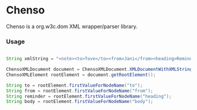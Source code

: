 Chenso
======

Chenso is a org.w3c.dom XML wrapper/parser library.

### Usage

```java

String xmlString = "<note><to>Tove</to><from>Jani</from><heading>Reminder</heading><body>Don't forget me this weekend!</body></note>";

ChensoXMLDocument document = ChensoXMLDocument.XMLDocumentWithXMLString(xmlString);
ChensoXMLElement rootElement = document.getRootElement();

String to = rootElement.firstValueForNodeName("to");
String from = rootElement.firstValueForNodeName("from");
String reminder = rootElement.firstValueForNodeName("heading");
String body = rootElement.firstValueForNodeName("body");

```
